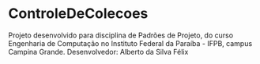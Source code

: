 # ControleDeColecoes

Projeto desenvolvido para disciplina de Padrões de Projeto, do curso Engenharia de Computação no Instituto Federal da Paraíba - IFPB, campus Campina Grande.
Desenvolvedor: Alberto da Silva Félix
